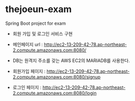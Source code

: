 # thejoeun-exam
Spring Boot project for exam

- 회원 가입 및 로그인 서비스 구현

- 메인페이지 url : http://ec2-13-209-42-78.ap-northeast-2.compute.amazonaws.com:8080/

- DB는 원격지 주소를 갖는 AWS EC2의 MARIADB를 사용한다.
- 회원가입 페이지 : http://ec2-13-209-42-78.ap-northeast-2.compute.amazonaws.com:8080/signup
- 로그인 페이지 : http://ec2-13-209-42-78.ap-northeast-2.compute.amazonaws.com:8080/login